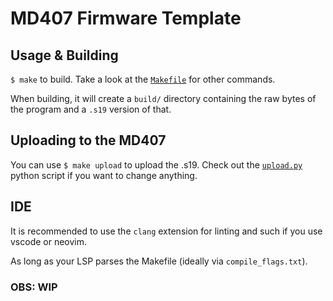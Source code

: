 # MD407 Firmware Template

## Usage & Building 
`$ make` to build. Take a look at the [`Makefile`](/Makefile) for other commands.

When building, it will create a `build/` directory containing the raw bytes of the program and a `.s19` version of that.

## Uploading to the MD407
You can use `$ make upload` to upload the .s19. Check out the [`upload.py`](/upload.py) python script if you want to change anything.

## IDE
It is recommended to use the `clang` extension for linting and such if you use vscode or neovim. 

As long as your LSP parses the Makefile (ideally via `compile_flags.txt`). 

### OBS: WIP
